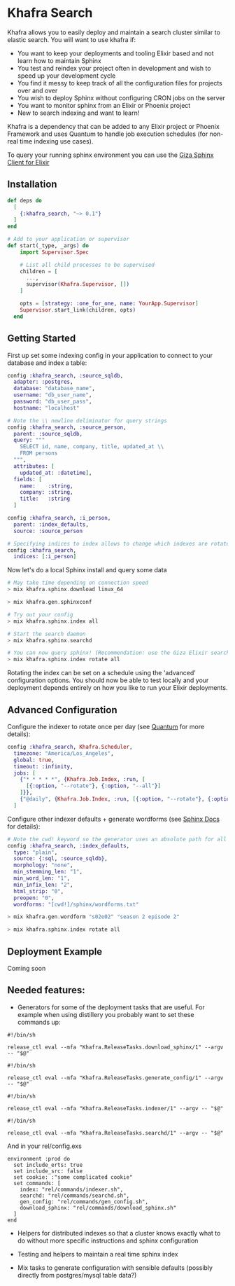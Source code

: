 # Khafra Search

Khafra allows you to easily deploy and maintain a search cluster similar to elastic search. You will want to use khafra if:

- You want to keep your deployments and tooling Elixir based and not learn how to maintain Sphinx
- You test and reindex your project often in development and wish to speed up your development cycle
- You find it messy to keep track of all the configuration files for projects over and over
- You wish to deploy Sphinx without configuring CRON jobs on the server
- You want to monitor sphinx from an Elixir or Phoenix project
- New to search indexing and want to learn!

Khafra is a dependency that can be added to any Elixir project or Phoenix Framework and uses Quantum to handle job execution schedules (for non-real time indexing use cases).

To query your running sphinx environment you can use the [Giza Sphinx Client for Elixir](https://hex.pm/packages/giza_sphinxsearch)


## Installation

```elixir
def deps do
  [
    {:khafra_search, "~> 0.1"}
  ]
end

# Add to your application or supervisor
def start(_type, _args) do
    import Supervisor.Spec

    # List all child processes to be supervised
    children = [
      ...,
      supervisor(Khafra.Supervisor, [])
    ]

    opts = [strategy: :one_for_one, name: YourApp.Supervisor]
    Supervisor.start_link(children, opts)
  end
```


## Getting Started

First up set some indexing config in your application to connect to your database and index a table:

```elixir
config :khafra_search, :source_sqldb,
  adapter: :postgres,
  database: "database_name",
  username: "db_user_name",
  password: "db_user_pass",
  hostname: "localhost"
```

```elixir
# Note the \\ newline deliminator for query strings
config :khafra_search, :source_person,
  parent: :source_sqldb,
  query: """
    SELECT id, name, company, title, updated_at \\
    FROM persons
  """,
  attributes: [
    updated_at: :datetime],
  fields: [
    name:    :string,
    company: :string,
    title:   :string
  ]

config :khafra_search, :i_person,
  parent: :index_defaults,
  source: :source_person

# Specifying indices to index allows to change which indexes are rotated per environment
config :khafra_search, 
  indices: [:i_person]
```

Now let's do a local Sphinx install and query some data

```elixir
# May take time depending on connection speed
> mix khafra.sphinx.download linux_64

> mix khafra.gen.sphinxconf

# Try out your config
> mix khafra.sphinx.index all

# Start the search daemon
> mix khafra.sphinx.searchd

# You can now query sphinx! (Recommendation: use the Giza Elixir search client).  Let's rotate the index while running
> mix khafra.sphinx.index rotate all
```

Rotating the index can be set on a schedule using the 'advanced' configuration options.  You should now be able to test locally and your deployment depends entirely on how you like to run your Elixir deployments.


## Advanced Configuration

Configure the indexer to rotate once per day (see [Quantum](https://hexdocs.pm/quantum/readme.html) for more details):

```elixir
config :khafra_search, Khafra.Scheduler,
  timezone: "America/Los_Angeles",
  global: true,
  timeout: :infinity,
  jobs: [
    {"* * * * *", {Khafra.Job.Index, :run, [
      [{:option, "--rotate"}, {:option, "--all"}]
    ]}},
    {"@daily", {Khafra.Job.Index, :run, [{:option, "--rotate"}, {:option, "--all"}]}}
  ]
```

Configure other indexer defaults + generate wordforms (see [Sphinx Docs](http://sphinxsearch.com/docs/manual-2.3.2.html#conf-wordforms) for details):

```elixir
# Note the cwd! keyword so the generator uses an absolute path for all of your environments
config :khafra_search, :index_defaults,
  type: "plain",
  source: {:sql, :source_sqldb},
  morphology: "none",
  min_stemming_len: "1",
  min_word_len: "1",
  min_infix_len: "2",
  html_strip: "0",
  preopen: "0",
  wordforms: "[cwd!]/sphinx/wordforms.txt"

> mix khafra.gen.wordform "s02e02" "season 2 episode 2"

> mix khafra.sphinx.index rotate all
```

## Deployment Example

Coming soon


## Needed features:

- Generators for some of the deployment tasks that are useful. For example when using distillery you probably want to set these commands up:

```
#!/bin/sh

release_ctl eval --mfa "Khafra.ReleaseTasks.download_sphinx/1" --argv -- "$@"
```
```
#!/bin/sh

release_ctl eval --mfa "Khafra.ReleaseTasks.generate_config/1" --argv -- "$@"
```
```
#!/bin/sh

release_ctl eval --mfa "Khafra.ReleaseTasks.indexer/1" --argv -- "$@"
```
```
#!/bin/sh

release_ctl eval --mfa "Khafra.ReleaseTasks.searchd/1" --argv -- "$@"
```
And in your rel/config.exs
```
environment :prod do
  set include_erts: true
  set include_src: false
  set cookie: :"some complicated cookie"
  set commands: [
    index: "rel/commands/indexer.sh",
    searchd: "rel/commands/searchd.sh",
    gen_config: "rel/commands/gen_config.sh",
    download_sphinx: "rel/commands/download_sphinx.sh"
  ]
end
```

- Helpers for distributed indexes so that a cluster knows exactly what to do without more specific instructions and sphinx configuration

- Testing and helpers to maintain a real time sphinx index

- Mix tasks to generate configuration with sensible defaults (possibly directly from postgres/mysql table data?)